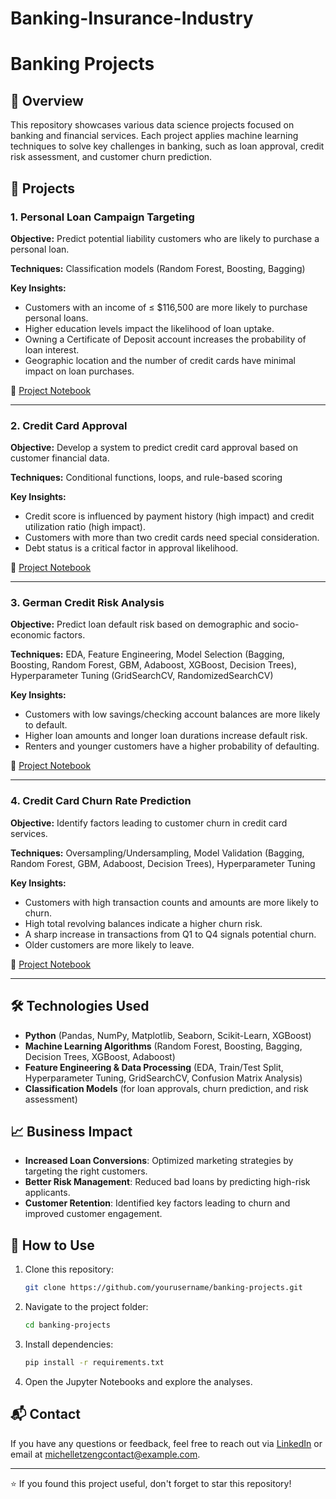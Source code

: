 # Banking-Insurance-Industry
# Banking Projects

## 📌 Overview
This repository showcases various data science projects focused on banking and financial services. Each project applies machine learning techniques to solve key challenges in banking, such as loan approval, credit risk assessment, and customer churn prediction.

## 🏦 Projects

### 1. Personal Loan Campaign Targeting
**Objective:** Predict potential liability customers who are likely to purchase a personal loan.

**Techniques:** Classification models (Random Forest, Boosting, Bagging)

**Key Insights:**
- Customers with an income of ≤ $116,500 are more likely to purchase personal loans.
- Higher education levels impact the likelihood of loan uptake.
- Owning a Certificate of Deposit account increases the probability of loan interest.
- Geographic location and the number of credit cards have minimal impact on loan purchases.

📂 [Project Notebook](./personal-loan-targeting.ipynb)

---

### 2. Credit Card Approval
**Objective:** Develop a system to predict credit card approval based on customer financial data.

**Techniques:** Conditional functions, loops, and rule-based scoring

**Key Insights:**
- Credit score is influenced by payment history (high impact) and credit utilization ratio (high impact).
- Customers with more than two credit cards need special consideration.
- Debt status is a critical factor in approval likelihood.

📂 [Project Notebook](./credit-card-approval.ipynb)

---

### 3. German Credit Risk Analysis
**Objective:** Predict loan default risk based on demographic and socio-economic factors.

**Techniques:** EDA, Feature Engineering, Model Selection (Bagging, Boosting, Random Forest, GBM, Adaboost, XGBoost, Decision Trees), Hyperparameter Tuning (GridSearchCV, RandomizedSearchCV)

**Key Insights:**
- Customers with low savings/checking account balances are more likely to default.
- Higher loan amounts and longer loan durations increase default risk.
- Renters and younger customers have a higher probability of defaulting.

📂 [Project Notebook](./german-credit-risk.ipynb)

---

### 4. Credit Card Churn Rate Prediction
**Objective:** Identify factors leading to customer churn in credit card services.

**Techniques:** Oversampling/Undersampling, Model Validation (Bagging, Random Forest, GBM, Adaboost, Decision Trees), Hyperparameter Tuning

**Key Insights:**
- Customers with high transaction counts and amounts are more likely to churn.
- High total revolving balances indicate a higher churn risk.
- A sharp increase in transactions from Q1 to Q4 signals potential churn.
- Older customers are more likely to leave.

📂 [Project Notebook](./credit-card-churn.ipynb)

---

## 🛠 Technologies Used
- **Python** (Pandas, NumPy, Matplotlib, Seaborn, Scikit-Learn, XGBoost)
- **Machine Learning Algorithms** (Random Forest, Boosting, Bagging, Decision Trees, XGBoost, Adaboost)
- **Feature Engineering & Data Processing** (EDA, Train/Test Split, Hyperparameter Tuning, GridSearchCV, Confusion Matrix Analysis)
- **Classification Models** (for loan approvals, churn prediction, and risk assessment)

## 📈 Business Impact
- **Increased Loan Conversions**: Optimized marketing strategies by targeting the right customers.
- **Better Risk Management**: Reduced bad loans by predicting high-risk applicants.
- **Customer Retention**: Identified key factors leading to churn and improved customer engagement.

## 🚀 How to Use
1. Clone this repository:
   ```bash
   git clone https://github.com/yourusername/banking-projects.git
   ```
2. Navigate to the project folder:
   ```bash
   cd banking-projects
   ```
3. Install dependencies:
   ```bash
   pip install -r requirements.txt
   ```
4. Open the Jupyter Notebooks and explore the analyses.

## 📬 Contact
If you have any questions or feedback, feel free to reach out via [LinkedIn](http://www.linkedin.com/in/michelle-tzeng-336a441a6) or email at michelletzengcontact@example.com.

---

⭐ If you found this project useful, don't forget to star this repository!
